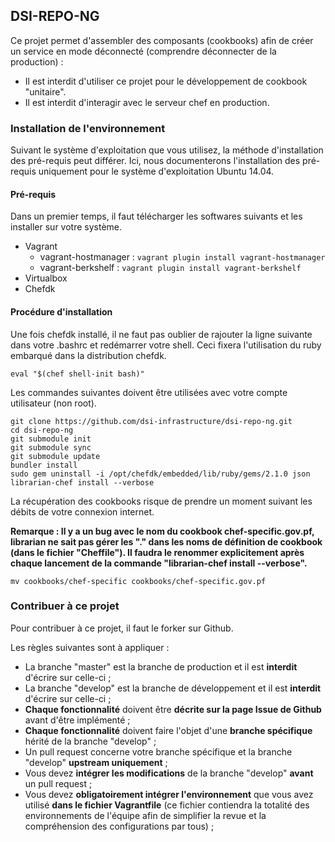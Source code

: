 ## DSI-REPO-NG

Ce projet permet d'assembler des composants (cookbooks) afin de créer un service en mode déconnecté (comprendre déconnecter de la production) :

* Il est interdit d'utiliser ce projet pour le développement de cookbook "unitaire".
* Il est interdit d'interagir avec le serveur chef en production.

### Installation de l'environnement

Suivant le système d'exploitation que vous utilisez, la méthode d'installation des pré-requis peut différer. Ici, nous documenterons l'installation des pré-requis uniquement pour le système d'exploitation Ubuntu 14.04.

#### Pré-requis

Dans un premier temps, il faut télécharger les softwares suivants et les installer sur votre système.

* Vagrant
  * vagrant-hostmanager : ```vagrant plugin install vagrant-hostmanager```  
  * vagrant-berkshelf : ```vagrant plugin install vagrant-berkshelf```
* Virtualbox
* Chefdk

#### Procédure d'installation

Une fois chefdk installé, il ne faut pas oublier de rajouter la ligne suivante dans votre .bashrc et redémarrer votre shell. Ceci fixera l'utilisation du ruby embarqué dans la distribution chefdk.

````
eval "$(chef shell-init bash)"
````

Les commandes suivantes doivent être utilisées avec votre compte utilisateur (non root).

````
git clone https://github.com/dsi-infrastructure/dsi-repo-ng.git
cd dsi-repo-ng
git submodule init
git submodule sync
git submodule update
bundler install
sudo gem uninstall -i /opt/chefdk/embedded/lib/ruby/gems/2.1.0 json
librarian-chef install --verbose
````

La récupération des cookbooks risque de prendre un moment suivant les débits de votre connexion internet. 

**Remarque : Il y a un bug avec le nom du cookbook chef-specific.gov.pf, librarian ne sait pas gérer les "." dans les noms de définition de cookbook (dans le fichier "Cheffile"). Il faudra le renommer explicitement après chaque lancement de la commande "librarian-chef install --verbose".** 

````
mv cookbooks/chef-specific cookbooks/chef-specific.gov.pf
````

### Contribuer à ce projet

Pour contribuer à ce projet, il faut le forker sur Github.

Les règles suivantes sont à appliquer :

* La branche "master" est la branche de production et il est **interdit** d'écrire sur celle-ci ;
* La branche "develop" est la branche de développement et il est **interdit** d'écrire sur celle-ci ;
* **Chaque fonctionnalité** doivent être **décrite sur la page Issue de Github** avant d'être implémenté ;
* **Chaque fonctionnalité** doivent faire l'objet d'une **branche spécifique** hérité de la branche "develop" ;
* Un pull request concerne votre branche spécifique et la branche "develop" **upstream uniquement** ;
* Vous devez **intégrer les modifications** de la branche "develop" **avant** un pull request ;
* Vous devez **obligatoirement intégrer l'environnement** que vous avez utilisé **dans le fichier Vagrantfile** (ce fichier contiendra la totalité des environnements de l'équipe afin de simplifier la revue et la compréhension des configurations par tous) ;